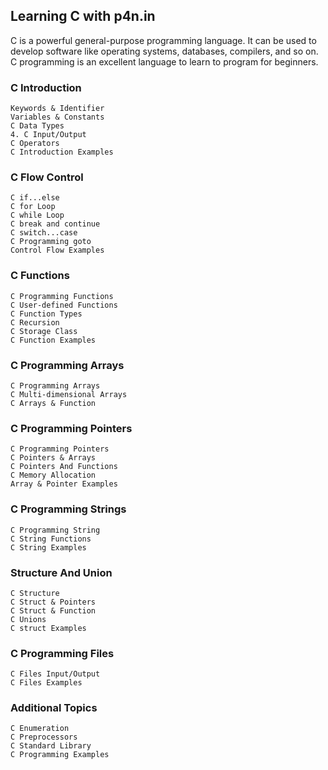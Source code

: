 ## Learning C with p4n.in

C is a powerful general-purpose programming language. It can be used to develop software like operating systems, databases, compilers, and so on. C programming is an excellent language to learn to program for beginners.


### C Introduction

    Keywords & Identifier
    Variables & Constants
    C Data Types
    4. C Input/Output
    C Operators
    C Introduction Examples

### C Flow Control

    C if...else
    C for Loop
    C while Loop
    C break and continue
    C switch...case
    C Programming goto
    Control Flow Examples

### C Functions

    C Programming Functions
    C User-defined Functions
    C Function Types
    C Recursion
    C Storage Class
    C Function Examples

### C Programming Arrays

    C Programming Arrays
    C Multi-dimensional Arrays
    C Arrays & Function

### C Programming Pointers

    C Programming Pointers
    C Pointers & Arrays
    C Pointers And Functions
    C Memory Allocation
    Array & Pointer Examples

### C Programming Strings

    C Programming String
    C String Functions
    C String Examples

### Structure And Union

    C Structure
    C Struct & Pointers
    C Struct & Function
    C Unions
    C struct Examples

### C Programming Files

    C Files Input/Output
    C Files Examples

### Additional Topics

    C Enumeration
    C Preprocessors
    C Standard Library
    C Programming Examples



